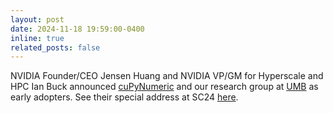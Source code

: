 ```yaml
---
layout: post
date: 2024-11-18 19:59:00-0400
inline: true
related_posts: false
---
```


NVIDIA Founder/CEO Jensen Huang and NVIDIA VP/GM for Hyperscale and HPC Ian Buck announced <a href="https://developer.nvidia.com/cupynumeric">cuPyNumeric</a> and our research group at <a href="umb.edu">UMB</a> as early adopters. See their special address at SC24 <a href="https://www.youtube.com/watch?v=eKzNKxWUeCE">here</a>.
